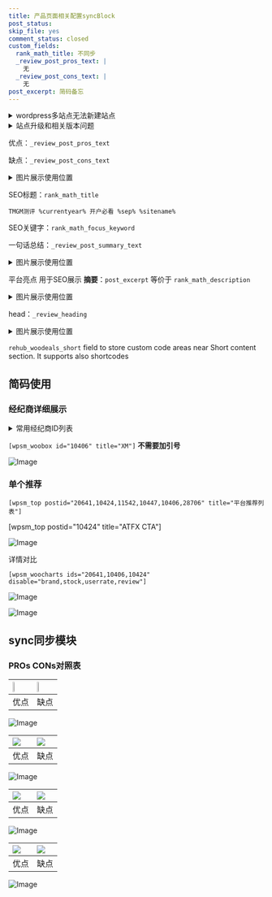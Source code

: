 ```yaml
---
title: 产品页面相关配置syncBlock
post_status: 
skip_file: yes
comment_status: closed
custom_fields:
  rank_math_title: 不同步
  _review_post_pros_text: |
    无
  _review_post_cons_text: |
    无
post_excerpt: 简码备忘
---
```

<details><summary>wordpress多站点无法新建站点</summary>

<li>和报错需要清理cookies一样的原因</li>
<li>wp-config.php里面<code>define( 'SUBDOMAIN_INSTALL', false );//子域名安装</code></li>
<li>新建子站点是用<code>define( 'SUBDOMAIN_INSTALL', true);//子域名安装</code> 完成以后，改成<code>false</code></li>
</details>

<details><summary>站点升级和相关版本问题</summary>

<p>wordpress：5.9.9
woocommerce：7.5.1
出现问题的地方：主题选项里面>><strong>Product layout >>compact style</strong></p>
<p>如何出现没有用过的字段 导致无法保存。先导出配置 然后进行修改，后面再次恢复即可。</p>
<p>出现部分字段无法显示时，需要返回默认布局后，对产品进行保存就好了。</p>
<p></p>
</details>

优点：`_review_post_pros_text`

缺点：`_review_post_cons_text`

<details><summary>图片展示使用位置</summary>

<img src="https://prod-files-secure.s3.us-west-2.amazonaws.com/39ed1227-6d7d-4570-be36-9ccd4a2c4241/f51d3d83-55d4-4bdf-9604-f37ec77ab556/Untitled.png?X-Amz-Algorithm=AWS4-HMAC-SHA256&X-Amz-Content-Sha256=UNSIGNED-PAYLOAD&X-Amz-Credential=ASIAZI2LB46665CQTKEP%2F20250504%2Fus-west-2%2Fs3%2Faws4_request&X-Amz-Date=20250504T105522Z&X-Amz-Expires=3600&X-Amz-Security-Token=IQoJb3JpZ2luX2VjEGUaCXVzLXdlc3QtMiJHMEUCIFLPCVr8CuvSXxvoUdM9Vb7KdF9frIeuuM47O0dfsr%2FnAiEAwouiAX8cpriiiU4Exd%2FIt23VFaNM56tO6MYIbamO8w4qiAQI%2Fv%2F%2F%2F%2F%2F%2F%2F%2F%2F%2FARAAGgw2Mzc0MjMxODM4MDUiDFhEcYsjdzFG5gs3RyrcA9HPXx%2FSxEI2jqQicaOymZBpfM2DdLANbWeSHUk7bO1FPOujKIWVqqoEfRJvMt3vGJVWUyO11W4eAJKHQlStJYtJUkLmY4yVxEZ2AawrCxDWN%2B%2BWe1BMiW%2FwY33WPG6iwPoWFj0gOvy5zw2gciMhpyYWn0QDfeFWFLIlSt6twr5TY1HghSijp4UGESeZhjVKbmGHGhzWFYxP7%2BkC7Isp3HFTG9YTW4q3DsjgGyVlxfzPVIMxrT%2FwxjHFMsTaXT93dxxP0TEOzBb6P5J5gElVwE55BNHuKMH7J5J1JuSCJlMKe6%2BDgt54zlT8foHnGKFy0rhKgGjka8CPOq1ETb1BXVDQLOT3AwAQf1tQfQViJua3qCZbtHyAVVSAWaqtWPdrVFbF7kfGDADBNTAOy0AYXcmwITzPZYbCl%2Fk8%2BYLNoe2bWlAId4pLDwPHCAYVCugT3Q2e%2FL7X9SuEV4L4XI5W5yZp%2B5MnlNclzeKFCbb1%2FUsn92Fi2hmmLVNPdq5bq6ajZLic%2BZshiEUtG6L2%2FqHoj4dsH%2F%2FnraOy3Hz2w0BFdC0yM8PuAmMsdZ0FWfH8kg3Vptg8rh%2BB54wGLxtU5XVyijl93UCDrR6%2FEVLogBH%2F%2B542998Mh0LF4Ymo3nmzMI7q28AGOqUBpYQsq9bb889EoFucHewLjD1J%2FNXgCT4K8ZJIevIbXpjtINqU9b5%2BTv8r0zGaYe%2FsY3sc7MemIPHBtTy5BpIcQ4m2Kw8yFt5FVyQ8ilKbEinEemjA1fSzfwN1OrrwKcKG3EPUblBA2qD%2BrYMoXJCcBYeHNm59gb%2FVPEHI2qPYQpJ41PsosRTeh0qfhx1XitdX2PA%2ByLoY%2FzUjcLr9D3OBCoXIkvsH&X-Amz-Signature=c9ca2eb4f7489adc4fc3b37b5ec2379944f123e6edd40cfb7bf671072b4b2362&X-Amz-SignedHeaders=host&x-id=GetObject" alt="Image">
</details>

SEO标题：`rank_math_title`

`TMGM测评 %currentyear% 开户必看 %sep% %sitename%`

SEO关键字：`rank_math_focus_keyword`

一句话总结：`_review_post_summary_text`

<details><summary>图片展示使用位置</summary>

<img src="https://prod-files-secure.s3.us-west-2.amazonaws.com/39ed1227-6d7d-4570-be36-9ccd4a2c4241/4b96a922-296c-4f4e-8630-d1c870cbce01/Untitled.png?X-Amz-Algorithm=AWS4-HMAC-SHA256&X-Amz-Content-Sha256=UNSIGNED-PAYLOAD&X-Amz-Credential=ASIAZI2LB4667CNRTXRD%2F20250504%2Fus-west-2%2Fs3%2Faws4_request&X-Amz-Date=20250504T105525Z&X-Amz-Expires=3600&X-Amz-Security-Token=IQoJb3JpZ2luX2VjEGUaCXVzLXdlc3QtMiJIMEYCIQDc0wGB68%2BlxWvNuIkwGjqFSf7KJ2gD5LnbmNc3mvZKaQIhALT6zI%2BMaLfpDSt4GGCH1yfTnL0nPMZ5j1cUAu8yr2wrKogECP7%2F%2F%2F%2F%2F%2F%2F%2F%2F%2FwEQABoMNjM3NDIzMTgzODA1IgyNEL53%2BJKiiNTAtiQq3AO%2BAXROImVhrEi54wvP1Aa3nlQ41%2BNfHk7Ew7iyi6eUPUcwWIdw%2BywzttY0VkF5AgTLHoNolB2PHv%2BTnYkF7%2BcCdm8P5%2BY2f3jFBDWfdHo1OS%2BgD2fvvJ%2BaK4Jk3oaH%2BU4zRYTpM%2BcBhIid1Bm58ocScuoS5Pm7q8YaPqFtfjx%2FLOc0KfyVaIcTe3vhyzwFOHoRo7FlnPk08qWL36RDmHvB4xQMnN9OwzdkZi47h6lyzMF9CZi0ebSzhbQc6liHCNRbw3eM50qRwpZMJm3QMwFzOqU2qIp3sTrKgTFun7m1iXZk4mq7cbOJ1EdMTE1bxyh3I73KjVewwnNUvyj%2F%2BY04MCVluZbGbtRqsMR8BSUQTzviwVSdEEe43Lk%2Bkq3HTruEa7JCXwBuZenrZjlrKFfePaXgcF%2FV12IAQPWmL%2B9l9nnIGbEtCI6%2FB0uo3TUVyfs3O93JPVfmcdi4nYPjNZXkLSR00p%2B4ugExRYlf%2FG4YeV2sxMzzKp39%2BHhklUvCDktOlo5ZxdDKLdumDCzqc1OABEdqUlPjF1brt97tDFGhKa5xkUaFFzPZs33Zsy%2BEnskirQ9GJ0ohx6a1jSCYPhhiYNmsDOYMtVRu%2B%2Fm4qKnfSFHuVqkoqsUb1et3lzCJ6tvABjqkAVF0MjA27DtJTLKcdQXEc5Ji1BFP0u%2BsUHlnWnCq5kodpeKEWdI%2B4nZjGBC84o%2BQaIhnGm2fnXyMz4eq8JfrEUTmoSx2nv4nj5sg2gDL4v9y2EXv3x2yaY6I76%2Bxz42ALn3V3uJkKB9%2BRdhU16mq2ex%2B6GxNTX2360Np8xRc7I%2FpNOYXqtzd7zeXzmQeL9n9x2jw3SVPYPsvvPLPNk1p3SFMz9py&X-Amz-Signature=db16ac40ff498b61f7feadf3ebebed1ba2480159430a3d1659257c63f34521ed&X-Amz-SignedHeaders=host&x-id=GetObject" alt="Image">
</details>

平台亮点 用于SEO展示 **摘要**：`post_excerpt`  等价于 `rank_math_description`

<details><summary>图片展示使用位置</summary>

<img src="https://prod-files-secure.s3.us-west-2.amazonaws.com/39ed1227-6d7d-4570-be36-9ccd4a2c4241/1ee11f63-b60a-4dfe-a7a7-d58ff23b5d88/Untitled.png?X-Amz-Algorithm=AWS4-HMAC-SHA256&X-Amz-Content-Sha256=UNSIGNED-PAYLOAD&X-Amz-Credential=ASIAZI2LB466WK4PX3ZI%2F20250504%2Fus-west-2%2Fs3%2Faws4_request&X-Amz-Date=20250504T105525Z&X-Amz-Expires=3600&X-Amz-Security-Token=IQoJb3JpZ2luX2VjEGUaCXVzLXdlc3QtMiJGMEQCIDEZMUFQEf%2BGarkwIZCzKF4hXNHiSm%2F8993qpnIK1LfAAiBDbaF1qfW%2BqWm0aWXtprbFlv0u99dcN7IUQ99J5UADICqIBAj%2B%2F%2F%2F%2F%2F%2F%2F%2F%2F%2F8BEAAaDDYzNzQyMzE4MzgwNSIMbaotNf8t02JnWCLAKtwDeFa49yxkGECffXwSte7hGVrwdn87NUSRCwHw1IiFPqrnOsXlPQ%2FDhwDs5vy8o2Wo2KBv4B4XzclvEu0eFIP3Ik%2FPz5%2FpdUZvxmaj5W9d%2Bi5W0UF3E2WeHiwfYmEXoh4CHSQV%2BeUdip1qME0ZKiI3nBm0ZBeJnfKcJ81fhsifLsPtSuLiHkDSVuIfHaOpAHKPU5H4e%2FkkTFK%2B8Z7VzBG%2BRGVTKsRCzkGK8lM8poBwl7%2F%2FezJqQb7tUdfEctqu93cXE4mIBpYvlFJKExgS7phuWjiTmjD3ooFq5kYCxKo3Cvfy%2FswHY4WV48o%2FMFHops75rLM5s30IPqD9cFeanAIAKzPZro5MSqQv0SCJT8r%2FpT%2BxLy5lZK5KPCiMxkhPMzEgCZts49pMOBfZF21CgtWDt%2BZvO%2BwD3Oqk7QtivIpFeHcbkWnb%2BXclhO0YgmsMgT81oEQoTX7qi%2B1p6Mto2wea7kg6tukAdsiUrODQ5mq6dsStp06ibg4CXxgOORCfYVMkzKeWJLJib6lzyGLJkq7DN0juCyGV0SWaDmievQXA6dBKBvAfVdTtm%2FDCFeF%2BMhBvgjShZ%2BHCBvDnbTOoQqLMpmoYTGGLRk5ent0SjCRbyyuQLmjJZ2DUSmOyXqcwz%2BnbwAY6pgGBiHNDH95GfAcwnbAA88GESVwKu%2FFNhepypdSctPT28iVNGGWskODXzcc%2Bt5Y79lEeDGK19sK66hePHoEEUH7ryiY2XgWaqwb2jde8GhNty18Jui6wyIpdzv5xW2HHacr4en2ZKLGwRnS0fL9DRhYtLCu6PYjKuATZZYk0iBgYBwBumz1phEjg06PL%2FiVf5W99wG%2FnabcJa2qTeWev6eFaJdvx8qvO&X-Amz-Signature=89731f555e9e8e1988532f37449cda24b8d12108dd8cc0ad8c6f014f9eb01420&X-Amz-SignedHeaders=host&x-id=GetObject" alt="Image">
<img src="https://prod-files-secure.s3.us-west-2.amazonaws.com/39ed1227-6d7d-4570-be36-9ccd4a2c4241/ad4118b5-78d8-4fbe-801e-3b29b5d99c01/Untitled.png?X-Amz-Algorithm=AWS4-HMAC-SHA256&X-Amz-Content-Sha256=UNSIGNED-PAYLOAD&X-Amz-Credential=ASIAZI2LB466WK4PX3ZI%2F20250504%2Fus-west-2%2Fs3%2Faws4_request&X-Amz-Date=20250504T105525Z&X-Amz-Expires=3600&X-Amz-Security-Token=IQoJb3JpZ2luX2VjEGUaCXVzLXdlc3QtMiJGMEQCIDEZMUFQEf%2BGarkwIZCzKF4hXNHiSm%2F8993qpnIK1LfAAiBDbaF1qfW%2BqWm0aWXtprbFlv0u99dcN7IUQ99J5UADICqIBAj%2B%2F%2F%2F%2F%2F%2F%2F%2F%2F%2F8BEAAaDDYzNzQyMzE4MzgwNSIMbaotNf8t02JnWCLAKtwDeFa49yxkGECffXwSte7hGVrwdn87NUSRCwHw1IiFPqrnOsXlPQ%2FDhwDs5vy8o2Wo2KBv4B4XzclvEu0eFIP3Ik%2FPz5%2FpdUZvxmaj5W9d%2Bi5W0UF3E2WeHiwfYmEXoh4CHSQV%2BeUdip1qME0ZKiI3nBm0ZBeJnfKcJ81fhsifLsPtSuLiHkDSVuIfHaOpAHKPU5H4e%2FkkTFK%2B8Z7VzBG%2BRGVTKsRCzkGK8lM8poBwl7%2F%2FezJqQb7tUdfEctqu93cXE4mIBpYvlFJKExgS7phuWjiTmjD3ooFq5kYCxKo3Cvfy%2FswHY4WV48o%2FMFHops75rLM5s30IPqD9cFeanAIAKzPZro5MSqQv0SCJT8r%2FpT%2BxLy5lZK5KPCiMxkhPMzEgCZts49pMOBfZF21CgtWDt%2BZvO%2BwD3Oqk7QtivIpFeHcbkWnb%2BXclhO0YgmsMgT81oEQoTX7qi%2B1p6Mto2wea7kg6tukAdsiUrODQ5mq6dsStp06ibg4CXxgOORCfYVMkzKeWJLJib6lzyGLJkq7DN0juCyGV0SWaDmievQXA6dBKBvAfVdTtm%2FDCFeF%2BMhBvgjShZ%2BHCBvDnbTOoQqLMpmoYTGGLRk5ent0SjCRbyyuQLmjJZ2DUSmOyXqcwz%2BnbwAY6pgGBiHNDH95GfAcwnbAA88GESVwKu%2FFNhepypdSctPT28iVNGGWskODXzcc%2Bt5Y79lEeDGK19sK66hePHoEEUH7ryiY2XgWaqwb2jde8GhNty18Jui6wyIpdzv5xW2HHacr4en2ZKLGwRnS0fL9DRhYtLCu6PYjKuATZZYk0iBgYBwBumz1phEjg06PL%2FiVf5W99wG%2FnabcJa2qTeWev6eFaJdvx8qvO&X-Amz-Signature=cb85e0cff84f0e01f2c04fd4407b0ad11b29281d3258f650298d0c7e21245eb5&X-Amz-SignedHeaders=host&x-id=GetObject" alt="Image">
<img src="https://prod-files-secure.s3.us-west-2.amazonaws.com/39ed1227-6d7d-4570-be36-9ccd4a2c4241/a38cf7c9-a79c-4b64-9e94-13589fe0758b/Untitled.png?X-Amz-Algorithm=AWS4-HMAC-SHA256&X-Amz-Content-Sha256=UNSIGNED-PAYLOAD&X-Amz-Credential=ASIAZI2LB466WK4PX3ZI%2F20250504%2Fus-west-2%2Fs3%2Faws4_request&X-Amz-Date=20250504T105525Z&X-Amz-Expires=3600&X-Amz-Security-Token=IQoJb3JpZ2luX2VjEGUaCXVzLXdlc3QtMiJGMEQCIDEZMUFQEf%2BGarkwIZCzKF4hXNHiSm%2F8993qpnIK1LfAAiBDbaF1qfW%2BqWm0aWXtprbFlv0u99dcN7IUQ99J5UADICqIBAj%2B%2F%2F%2F%2F%2F%2F%2F%2F%2F%2F8BEAAaDDYzNzQyMzE4MzgwNSIMbaotNf8t02JnWCLAKtwDeFa49yxkGECffXwSte7hGVrwdn87NUSRCwHw1IiFPqrnOsXlPQ%2FDhwDs5vy8o2Wo2KBv4B4XzclvEu0eFIP3Ik%2FPz5%2FpdUZvxmaj5W9d%2Bi5W0UF3E2WeHiwfYmEXoh4CHSQV%2BeUdip1qME0ZKiI3nBm0ZBeJnfKcJ81fhsifLsPtSuLiHkDSVuIfHaOpAHKPU5H4e%2FkkTFK%2B8Z7VzBG%2BRGVTKsRCzkGK8lM8poBwl7%2F%2FezJqQb7tUdfEctqu93cXE4mIBpYvlFJKExgS7phuWjiTmjD3ooFq5kYCxKo3Cvfy%2FswHY4WV48o%2FMFHops75rLM5s30IPqD9cFeanAIAKzPZro5MSqQv0SCJT8r%2FpT%2BxLy5lZK5KPCiMxkhPMzEgCZts49pMOBfZF21CgtWDt%2BZvO%2BwD3Oqk7QtivIpFeHcbkWnb%2BXclhO0YgmsMgT81oEQoTX7qi%2B1p6Mto2wea7kg6tukAdsiUrODQ5mq6dsStp06ibg4CXxgOORCfYVMkzKeWJLJib6lzyGLJkq7DN0juCyGV0SWaDmievQXA6dBKBvAfVdTtm%2FDCFeF%2BMhBvgjShZ%2BHCBvDnbTOoQqLMpmoYTGGLRk5ent0SjCRbyyuQLmjJZ2DUSmOyXqcwz%2BnbwAY6pgGBiHNDH95GfAcwnbAA88GESVwKu%2FFNhepypdSctPT28iVNGGWskODXzcc%2Bt5Y79lEeDGK19sK66hePHoEEUH7ryiY2XgWaqwb2jde8GhNty18Jui6wyIpdzv5xW2HHacr4en2ZKLGwRnS0fL9DRhYtLCu6PYjKuATZZYk0iBgYBwBumz1phEjg06PL%2FiVf5W99wG%2FnabcJa2qTeWev6eFaJdvx8qvO&X-Amz-Signature=df70ee160a1fe87a7cc963d8c69bfc6a1600236d1a22c75e8f37ddb90a4ca9f2&X-Amz-SignedHeaders=host&x-id=GetObject" alt="Image">
<img src="https://prod-files-secure.s3.us-west-2.amazonaws.com/39ed1227-6d7d-4570-be36-9ccd4a2c4241/7da6fc1e-d2ac-42ae-8c75-cb5749aa18f6/Untitled.png?X-Amz-Algorithm=AWS4-HMAC-SHA256&X-Amz-Content-Sha256=UNSIGNED-PAYLOAD&X-Amz-Credential=ASIAZI2LB466WK4PX3ZI%2F20250504%2Fus-west-2%2Fs3%2Faws4_request&X-Amz-Date=20250504T105525Z&X-Amz-Expires=3600&X-Amz-Security-Token=IQoJb3JpZ2luX2VjEGUaCXVzLXdlc3QtMiJGMEQCIDEZMUFQEf%2BGarkwIZCzKF4hXNHiSm%2F8993qpnIK1LfAAiBDbaF1qfW%2BqWm0aWXtprbFlv0u99dcN7IUQ99J5UADICqIBAj%2B%2F%2F%2F%2F%2F%2F%2F%2F%2F%2F8BEAAaDDYzNzQyMzE4MzgwNSIMbaotNf8t02JnWCLAKtwDeFa49yxkGECffXwSte7hGVrwdn87NUSRCwHw1IiFPqrnOsXlPQ%2FDhwDs5vy8o2Wo2KBv4B4XzclvEu0eFIP3Ik%2FPz5%2FpdUZvxmaj5W9d%2Bi5W0UF3E2WeHiwfYmEXoh4CHSQV%2BeUdip1qME0ZKiI3nBm0ZBeJnfKcJ81fhsifLsPtSuLiHkDSVuIfHaOpAHKPU5H4e%2FkkTFK%2B8Z7VzBG%2BRGVTKsRCzkGK8lM8poBwl7%2F%2FezJqQb7tUdfEctqu93cXE4mIBpYvlFJKExgS7phuWjiTmjD3ooFq5kYCxKo3Cvfy%2FswHY4WV48o%2FMFHops75rLM5s30IPqD9cFeanAIAKzPZro5MSqQv0SCJT8r%2FpT%2BxLy5lZK5KPCiMxkhPMzEgCZts49pMOBfZF21CgtWDt%2BZvO%2BwD3Oqk7QtivIpFeHcbkWnb%2BXclhO0YgmsMgT81oEQoTX7qi%2B1p6Mto2wea7kg6tukAdsiUrODQ5mq6dsStp06ibg4CXxgOORCfYVMkzKeWJLJib6lzyGLJkq7DN0juCyGV0SWaDmievQXA6dBKBvAfVdTtm%2FDCFeF%2BMhBvgjShZ%2BHCBvDnbTOoQqLMpmoYTGGLRk5ent0SjCRbyyuQLmjJZ2DUSmOyXqcwz%2BnbwAY6pgGBiHNDH95GfAcwnbAA88GESVwKu%2FFNhepypdSctPT28iVNGGWskODXzcc%2Bt5Y79lEeDGK19sK66hePHoEEUH7ryiY2XgWaqwb2jde8GhNty18Jui6wyIpdzv5xW2HHacr4en2ZKLGwRnS0fL9DRhYtLCu6PYjKuATZZYk0iBgYBwBumz1phEjg06PL%2FiVf5W99wG%2FnabcJa2qTeWev6eFaJdvx8qvO&X-Amz-Signature=734f1e3b1350a49c010aa56f380e514299d9d69384c75343de6871c68d931da9&X-Amz-SignedHeaders=host&x-id=GetObject" alt="Image">
<img src="https://prod-files-secure.s3.us-west-2.amazonaws.com/39ed1227-6d7d-4570-be36-9ccd4a2c4241/7e97f40a-eaee-47f5-b2f9-475f96808fa7/Untitled.png?X-Amz-Algorithm=AWS4-HMAC-SHA256&X-Amz-Content-Sha256=UNSIGNED-PAYLOAD&X-Amz-Credential=ASIAZI2LB466WK4PX3ZI%2F20250504%2Fus-west-2%2Fs3%2Faws4_request&X-Amz-Date=20250504T105525Z&X-Amz-Expires=3600&X-Amz-Security-Token=IQoJb3JpZ2luX2VjEGUaCXVzLXdlc3QtMiJGMEQCIDEZMUFQEf%2BGarkwIZCzKF4hXNHiSm%2F8993qpnIK1LfAAiBDbaF1qfW%2BqWm0aWXtprbFlv0u99dcN7IUQ99J5UADICqIBAj%2B%2F%2F%2F%2F%2F%2F%2F%2F%2F%2F8BEAAaDDYzNzQyMzE4MzgwNSIMbaotNf8t02JnWCLAKtwDeFa49yxkGECffXwSte7hGVrwdn87NUSRCwHw1IiFPqrnOsXlPQ%2FDhwDs5vy8o2Wo2KBv4B4XzclvEu0eFIP3Ik%2FPz5%2FpdUZvxmaj5W9d%2Bi5W0UF3E2WeHiwfYmEXoh4CHSQV%2BeUdip1qME0ZKiI3nBm0ZBeJnfKcJ81fhsifLsPtSuLiHkDSVuIfHaOpAHKPU5H4e%2FkkTFK%2B8Z7VzBG%2BRGVTKsRCzkGK8lM8poBwl7%2F%2FezJqQb7tUdfEctqu93cXE4mIBpYvlFJKExgS7phuWjiTmjD3ooFq5kYCxKo3Cvfy%2FswHY4WV48o%2FMFHops75rLM5s30IPqD9cFeanAIAKzPZro5MSqQv0SCJT8r%2FpT%2BxLy5lZK5KPCiMxkhPMzEgCZts49pMOBfZF21CgtWDt%2BZvO%2BwD3Oqk7QtivIpFeHcbkWnb%2BXclhO0YgmsMgT81oEQoTX7qi%2B1p6Mto2wea7kg6tukAdsiUrODQ5mq6dsStp06ibg4CXxgOORCfYVMkzKeWJLJib6lzyGLJkq7DN0juCyGV0SWaDmievQXA6dBKBvAfVdTtm%2FDCFeF%2BMhBvgjShZ%2BHCBvDnbTOoQqLMpmoYTGGLRk5ent0SjCRbyyuQLmjJZ2DUSmOyXqcwz%2BnbwAY6pgGBiHNDH95GfAcwnbAA88GESVwKu%2FFNhepypdSctPT28iVNGGWskODXzcc%2Bt5Y79lEeDGK19sK66hePHoEEUH7ryiY2XgWaqwb2jde8GhNty18Jui6wyIpdzv5xW2HHacr4en2ZKLGwRnS0fL9DRhYtLCu6PYjKuATZZYk0iBgYBwBumz1phEjg06PL%2FiVf5W99wG%2FnabcJa2qTeWev6eFaJdvx8qvO&X-Amz-Signature=cd5c9ed03650c860b4938a30c6db1a9de1a24ec5c6e6c8e028f085f06734f126&X-Amz-SignedHeaders=host&x-id=GetObject" alt="Image">
</details>

head：`_review_heading`

<details><summary>图片展示使用位置</summary>

<img src="https://prod-files-secure.s3.us-west-2.amazonaws.com/39ed1227-6d7d-4570-be36-9ccd4a2c4241/3a4650ad-9887-415c-889a-edd51fa54f27/Untitled.png?X-Amz-Algorithm=AWS4-HMAC-SHA256&X-Amz-Content-Sha256=UNSIGNED-PAYLOAD&X-Amz-Credential=ASIAZI2LB466XKLPQRHQ%2F20250504%2Fus-west-2%2Fs3%2Faws4_request&X-Amz-Date=20250504T105525Z&X-Amz-Expires=3600&X-Amz-Security-Token=IQoJb3JpZ2luX2VjEGcaCXVzLXdlc3QtMiJHMEUCIQDkfpFkYgaMdPJ8WvHP%2BGajQTULZzyULH9R4TBdws1V6AIgUklz86KeP5ojPnWneDNz12LuPShpanWMObMscu4Sxx0q%2FwMIEBAAGgw2Mzc0MjMxODM4MDUiDBn108TRASLh9csHryrcAxqTqjcl0F5B%2Bkl7M3QlK0LjQetNqMFMZyOLnkP9%2BYSl5o909QknMq99VeEz%2BXviEElFpIujvr%2F95hmWk8KjoFMSGbhhWHYPsnK5PiHQaJYU8iZ3lmweHtqLpFuJb7PeufAapt0SwrnT8Tv4XhDGFXy%2B4XLO2ENfJQKDFOigeAspSP8pBll3u4dImfL4bO76m1hwOO4hECDubtreuehWDdqOmb14DgXVlQOa8s1stuhWSWdEh34M1OTtoXnAuoU65cCKOrPy0gtu3AkEEgvfWzkH8r6WE1SJCj1Jqo0b7MJ82WC767vgahW2xXbWDlcVs6TFQDZ3z6XwKMG%2Fmae%2BlFjqw3hPhyMvA9D8pj5Ka26Yh%2B3OO0VHZkl1%2BsTZm1a1rU03Tx2hwk1lK9chMsUNZ%2Bz5IlQDiBdRajg2XW5mrXWUsPj93%2BAXtCNXyN%2FZYgYsRlmFxqTV%2BwYAymKnTT%2FM7%2B85opkqH6LkE%2FPwMvrsQXi2Bu%2FfHuAI%2BO8Dln02Vi4WhW5mp1puKjom%2Fv0vgT26kohrOY8FDIxX%2FMCP6O%2F%2FvnsABprxNSIVb%2B5JdhAqhMSKq88HMKH57oD%2F5YVoklgquRU9F9AIYUd2nW1k3fRkcCvJz%2BPk0YjRDXaVwRj1MJue3MAGOqUB4vZrUf880a2DVHeF3pFL9HizpMPtBx2H3ifKlDaOCkA3y01%2Fbphak3pPN%2BEWEyGQt0LcT7Y1f92yyRq0DelNC4NwTHZbWfTkcH16NJt5JjfLfBry36N7sG4Qzel5PjJLjLAsoMORNCVME0lxidHaurvVIk17EKbUtbZMcvTHII6dR5KnRJBBwx%2BOfIT13R3%2FVTjAaTUpjBkegRY%2FUIhFn8azfIOX&X-Amz-Signature=213e0d68e8cc581902f35f391a2e096b2c5c237a5eb542151d05be02ea66f4dc&X-Amz-SignedHeaders=host&x-id=GetObject" alt="Image">
</details>

`rehub_woodeals_short`	field to store custom code areas near Short content section. It supports also shortcodes



## 简码使用

### 经纪商详细展示

<details><summary>常用经纪商ID列表</summary>

<pre><code class="php">嘉盛 ===> 20641  [wpsm_woobox id="20641" title="嘉盛"]
易信easymarkets ===> 11542  [wpsm_woobox id="11542" title="易信easymarkets"]
ATFX外汇 ===> 10424  [wpsm_woobox id="10424" title="ATFX"]
XM ===> 10406  [wpsm_woobox id="10406" title="XM"]
TMGM ===> 29622  [wpsm_woobox id="29622" title="TMGM"]
HYCM ===> 10447  [wpsm_woobox id="10447" title="HYCM"]
fpmarkets澳福外汇 ===> 20639  [wpsm_woobox id="20639" title="fpmarkets澳福外汇"]</code></pre>
</details>

`[wpsm_woobox id="10406" title="XM"]` **不需要加引号**

![Image](https://prod-files-secure.s3.us-west-2.amazonaws.com/39ed1227-6d7d-4570-be36-9ccd4a2c4241/4f898f9d-0fa7-4e43-acd3-ac6bc7be575a/Untitled.png?X-Amz-Algorithm=AWS4-HMAC-SHA256&X-Amz-Content-Sha256=UNSIGNED-PAYLOAD&X-Amz-Credential=ASIAZI2LB4667YFQOM34%2F20250504%2Fus-west-2%2Fs3%2Faws4_request&X-Amz-Date=20250504T105521Z&X-Amz-Expires=3600&X-Amz-Security-Token=IQoJb3JpZ2luX2VjEGUaCXVzLXdlc3QtMiJIMEYCIQCG9dglDtxwFm1C6QtdtAMBanHbWmS0P74zT0OoTPGBWQIhAM1MSLAJdoTZXlJWWMN9pkDGhJcU6k9K0KQeV1ZQ8y2OKogECP7%2F%2F%2F%2F%2F%2F%2F%2F%2F%2FwEQABoMNjM3NDIzMTgzODA1IgyFNcTxn%2BieMXNlM4Aq3AMZvAAFduh7w1xRcFrU%2BI8kviyArIgmg2XIOw%2BDvmsIEhlZ2DjBf92wgJ%2BGSLP4dCdjA%2B1d8ODNPAiRjlTIXyN3dDLDbpyAg0RoJvFsrLv%2BfYlxt3n9PGemRz3JQk1PI43cNBde7iPgEL0JhPhmOh23Xwz2pvgHcLp%2BmOGGsy0WdwxtDiOtp6mph0k0%2BTSWtqy6rdD4G98rY3k%2Bc03Rd6zuukpIn7F9gUi%2Fo%2BIWhhwVkRNKxptQO80h5ebe0zKBz2OjbT%2FuHJ%2F8QY8kTtaFN2w49Lx0FwPCCSuHkm9h7cwICjWEQlvCi1dVTPSVnVzME9%2BVKLJYNDMtRykNfunHCvbSrW4Z3u4aPAejGfjSdYk2qtDyfMFJ6kdySNafABmHMiNZImcZa262c0T%2FPYumYwR6%2Ffc2vZkRtMBp2AY23MviXdjNWaWsOwotuxM9yXq0f8MxvS33pFF03CM5vov7ToVTXwQHWj7diVGSXc64wZiqS%2B%2BSMuW%2BuKq0BZfoENhqAlCRoj4TdWBslDbxzz9UrwuO6aXtjYDXZpgf3rrwQb7Slv1NIDyapbdrNusiI9XixxtTxDxSFxPnI3%2BP8A07%2FRaxWagqMEGGn9OAA%2B8Nkc4%2Bp%2F5XAq95GWXCnqrWwTDI6dvABjqkARmbJYXiRgqZLMNccUP5STdTTYJ%2Btr3BU8dqTgrLUcGtMkm1xmXXJQwdX5KSQ4XVD%2BX%2BiAlwaR2a9ho18zTb21wjFyGXr2ipIcce%2BOrj6dQ3ly0uE9MEIOHSOZ1Kj%2Bp8z7ZgvyFbO6R1%2BLcA85uYcGmQTYuEZZ43x6eVXjVhaCgPELWoFujiWk7FWn%2F%2BAZFTNISs1ouqtgC47YA79mKT0wIh%2F9yQ&X-Amz-Signature=c8f44c0929e9fe4ae0c6b577dbe4f8300b06767ee2e7e825c210e1d6713b71cf&X-Amz-SignedHeaders=host&x-id=GetObject)

### 单个推荐
`[wpsm_top postid="20641,10424,11542,10447,10406,28706" title="平台推荐列表"]`

[wpsm_top postid="10424" title="ATFX CTA"]

![Image](https://prod-files-secure.s3.us-west-2.amazonaws.com/39ed1227-6d7d-4570-be36-9ccd4a2c4241/5ac620dc-51a8-48b6-b55d-91f47299193c/Untitled.png?X-Amz-Algorithm=AWS4-HMAC-SHA256&X-Amz-Content-Sha256=UNSIGNED-PAYLOAD&X-Amz-Credential=ASIAZI2LB4667YFQOM34%2F20250504%2Fus-west-2%2Fs3%2Faws4_request&X-Amz-Date=20250504T105521Z&X-Amz-Expires=3600&X-Amz-Security-Token=IQoJb3JpZ2luX2VjEGUaCXVzLXdlc3QtMiJIMEYCIQCG9dglDtxwFm1C6QtdtAMBanHbWmS0P74zT0OoTPGBWQIhAM1MSLAJdoTZXlJWWMN9pkDGhJcU6k9K0KQeV1ZQ8y2OKogECP7%2F%2F%2F%2F%2F%2F%2F%2F%2F%2FwEQABoMNjM3NDIzMTgzODA1IgyFNcTxn%2BieMXNlM4Aq3AMZvAAFduh7w1xRcFrU%2BI8kviyArIgmg2XIOw%2BDvmsIEhlZ2DjBf92wgJ%2BGSLP4dCdjA%2B1d8ODNPAiRjlTIXyN3dDLDbpyAg0RoJvFsrLv%2BfYlxt3n9PGemRz3JQk1PI43cNBde7iPgEL0JhPhmOh23Xwz2pvgHcLp%2BmOGGsy0WdwxtDiOtp6mph0k0%2BTSWtqy6rdD4G98rY3k%2Bc03Rd6zuukpIn7F9gUi%2Fo%2BIWhhwVkRNKxptQO80h5ebe0zKBz2OjbT%2FuHJ%2F8QY8kTtaFN2w49Lx0FwPCCSuHkm9h7cwICjWEQlvCi1dVTPSVnVzME9%2BVKLJYNDMtRykNfunHCvbSrW4Z3u4aPAejGfjSdYk2qtDyfMFJ6kdySNafABmHMiNZImcZa262c0T%2FPYumYwR6%2Ffc2vZkRtMBp2AY23MviXdjNWaWsOwotuxM9yXq0f8MxvS33pFF03CM5vov7ToVTXwQHWj7diVGSXc64wZiqS%2B%2BSMuW%2BuKq0BZfoENhqAlCRoj4TdWBslDbxzz9UrwuO6aXtjYDXZpgf3rrwQb7Slv1NIDyapbdrNusiI9XixxtTxDxSFxPnI3%2BP8A07%2FRaxWagqMEGGn9OAA%2B8Nkc4%2Bp%2F5XAq95GWXCnqrWwTDI6dvABjqkARmbJYXiRgqZLMNccUP5STdTTYJ%2Btr3BU8dqTgrLUcGtMkm1xmXXJQwdX5KSQ4XVD%2BX%2BiAlwaR2a9ho18zTb21wjFyGXr2ipIcce%2BOrj6dQ3ly0uE9MEIOHSOZ1Kj%2Bp8z7ZgvyFbO6R1%2BLcA85uYcGmQTYuEZZ43x6eVXjVhaCgPELWoFujiWk7FWn%2F%2BAZFTNISs1ouqtgC47YA79mKT0wIh%2F9yQ&X-Amz-Signature=384fb1860957778867203108aa43815a0e9fa878d394b3470966477254936d2b&X-Amz-SignedHeaders=host&x-id=GetObject)

详情对比

`[wpsm_woocharts ids="20641,10406,10424" disable="brand,stock,userrate,review"]`

![Image](https://prod-files-secure.s3.us-west-2.amazonaws.com/39ed1227-6d7d-4570-be36-9ccd4a2c4241/bf3ba45f-b9f3-4295-8aef-b4a495fd25f4/Untitled.png?X-Amz-Algorithm=AWS4-HMAC-SHA256&X-Amz-Content-Sha256=UNSIGNED-PAYLOAD&X-Amz-Credential=ASIAZI2LB4667YFQOM34%2F20250504%2Fus-west-2%2Fs3%2Faws4_request&X-Amz-Date=20250504T105521Z&X-Amz-Expires=3600&X-Amz-Security-Token=IQoJb3JpZ2luX2VjEGUaCXVzLXdlc3QtMiJIMEYCIQCG9dglDtxwFm1C6QtdtAMBanHbWmS0P74zT0OoTPGBWQIhAM1MSLAJdoTZXlJWWMN9pkDGhJcU6k9K0KQeV1ZQ8y2OKogECP7%2F%2F%2F%2F%2F%2F%2F%2F%2F%2FwEQABoMNjM3NDIzMTgzODA1IgyFNcTxn%2BieMXNlM4Aq3AMZvAAFduh7w1xRcFrU%2BI8kviyArIgmg2XIOw%2BDvmsIEhlZ2DjBf92wgJ%2BGSLP4dCdjA%2B1d8ODNPAiRjlTIXyN3dDLDbpyAg0RoJvFsrLv%2BfYlxt3n9PGemRz3JQk1PI43cNBde7iPgEL0JhPhmOh23Xwz2pvgHcLp%2BmOGGsy0WdwxtDiOtp6mph0k0%2BTSWtqy6rdD4G98rY3k%2Bc03Rd6zuukpIn7F9gUi%2Fo%2BIWhhwVkRNKxptQO80h5ebe0zKBz2OjbT%2FuHJ%2F8QY8kTtaFN2w49Lx0FwPCCSuHkm9h7cwICjWEQlvCi1dVTPSVnVzME9%2BVKLJYNDMtRykNfunHCvbSrW4Z3u4aPAejGfjSdYk2qtDyfMFJ6kdySNafABmHMiNZImcZa262c0T%2FPYumYwR6%2Ffc2vZkRtMBp2AY23MviXdjNWaWsOwotuxM9yXq0f8MxvS33pFF03CM5vov7ToVTXwQHWj7diVGSXc64wZiqS%2B%2BSMuW%2BuKq0BZfoENhqAlCRoj4TdWBslDbxzz9UrwuO6aXtjYDXZpgf3rrwQb7Slv1NIDyapbdrNusiI9XixxtTxDxSFxPnI3%2BP8A07%2FRaxWagqMEGGn9OAA%2B8Nkc4%2Bp%2F5XAq95GWXCnqrWwTDI6dvABjqkARmbJYXiRgqZLMNccUP5STdTTYJ%2Btr3BU8dqTgrLUcGtMkm1xmXXJQwdX5KSQ4XVD%2BX%2BiAlwaR2a9ho18zTb21wjFyGXr2ipIcce%2BOrj6dQ3ly0uE9MEIOHSOZ1Kj%2Bp8z7ZgvyFbO6R1%2BLcA85uYcGmQTYuEZZ43x6eVXjVhaCgPELWoFujiWk7FWn%2F%2BAZFTNISs1ouqtgC47YA79mKT0wIh%2F9yQ&X-Amz-Signature=e1da5885e0268e43907684f31a96b073362ed676dfeb9b1062680de3177c830b&X-Amz-SignedHeaders=host&x-id=GetObject)

![Image](https://prod-files-secure.s3.us-west-2.amazonaws.com/39ed1227-6d7d-4570-be36-9ccd4a2c4241/30bc56ef-f383-4b48-9768-2ebc9e436ec0/Untitled.png?X-Amz-Algorithm=AWS4-HMAC-SHA256&X-Amz-Content-Sha256=UNSIGNED-PAYLOAD&X-Amz-Credential=ASIAZI2LB4667YFQOM34%2F20250504%2Fus-west-2%2Fs3%2Faws4_request&X-Amz-Date=20250504T105521Z&X-Amz-Expires=3600&X-Amz-Security-Token=IQoJb3JpZ2luX2VjEGUaCXVzLXdlc3QtMiJIMEYCIQCG9dglDtxwFm1C6QtdtAMBanHbWmS0P74zT0OoTPGBWQIhAM1MSLAJdoTZXlJWWMN9pkDGhJcU6k9K0KQeV1ZQ8y2OKogECP7%2F%2F%2F%2F%2F%2F%2F%2F%2F%2FwEQABoMNjM3NDIzMTgzODA1IgyFNcTxn%2BieMXNlM4Aq3AMZvAAFduh7w1xRcFrU%2BI8kviyArIgmg2XIOw%2BDvmsIEhlZ2DjBf92wgJ%2BGSLP4dCdjA%2B1d8ODNPAiRjlTIXyN3dDLDbpyAg0RoJvFsrLv%2BfYlxt3n9PGemRz3JQk1PI43cNBde7iPgEL0JhPhmOh23Xwz2pvgHcLp%2BmOGGsy0WdwxtDiOtp6mph0k0%2BTSWtqy6rdD4G98rY3k%2Bc03Rd6zuukpIn7F9gUi%2Fo%2BIWhhwVkRNKxptQO80h5ebe0zKBz2OjbT%2FuHJ%2F8QY8kTtaFN2w49Lx0FwPCCSuHkm9h7cwICjWEQlvCi1dVTPSVnVzME9%2BVKLJYNDMtRykNfunHCvbSrW4Z3u4aPAejGfjSdYk2qtDyfMFJ6kdySNafABmHMiNZImcZa262c0T%2FPYumYwR6%2Ffc2vZkRtMBp2AY23MviXdjNWaWsOwotuxM9yXq0f8MxvS33pFF03CM5vov7ToVTXwQHWj7diVGSXc64wZiqS%2B%2BSMuW%2BuKq0BZfoENhqAlCRoj4TdWBslDbxzz9UrwuO6aXtjYDXZpgf3rrwQb7Slv1NIDyapbdrNusiI9XixxtTxDxSFxPnI3%2BP8A07%2FRaxWagqMEGGn9OAA%2B8Nkc4%2Bp%2F5XAq95GWXCnqrWwTDI6dvABjqkARmbJYXiRgqZLMNccUP5STdTTYJ%2Btr3BU8dqTgrLUcGtMkm1xmXXJQwdX5KSQ4XVD%2BX%2BiAlwaR2a9ho18zTb21wjFyGXr2ipIcce%2BOrj6dQ3ly0uE9MEIOHSOZ1Kj%2Bp8z7ZgvyFbO6R1%2BLcA85uYcGmQTYuEZZ43x6eVXjVhaCgPELWoFujiWk7FWn%2F%2BAZFTNISs1ouqtgC47YA79mKT0wIh%2F9yQ&X-Amz-Signature=4057afbd39c0a1ee433333c8f404fa0690a76c4938c7035f123163a8f8ffc0dd&X-Amz-SignedHeaders=host&x-id=GetObject)

## sync同步模块

### PROs CONs对照表

| <img src="https://cdn.ifttt.fun/gh/jarlin8/OSS@main/icons/customize/pros.svg" height="auto" width="37.3%"> | <img src="https://cdn.ifttt.fun/gh/jarlin8/OSS@main/icons/customize/cons.svg" height="auto" width="28.8%"> |
| :--- | :--- |
| 优点 | 缺点 |

![Image](https://prod-files-secure.s3.us-west-2.amazonaws.com/39ed1227-6d7d-4570-be36-9ccd4a2c4241/8742b755-dfb5-4004-9a5f-d6e561664bd8/Untitled.png?X-Amz-Algorithm=AWS4-HMAC-SHA256&X-Amz-Content-Sha256=UNSIGNED-PAYLOAD&X-Amz-Credential=ASIAZI2LB4667YFQOM34%2F20250504%2Fus-west-2%2Fs3%2Faws4_request&X-Amz-Date=20250504T105521Z&X-Amz-Expires=3600&X-Amz-Security-Token=IQoJb3JpZ2luX2VjEGUaCXVzLXdlc3QtMiJIMEYCIQCG9dglDtxwFm1C6QtdtAMBanHbWmS0P74zT0OoTPGBWQIhAM1MSLAJdoTZXlJWWMN9pkDGhJcU6k9K0KQeV1ZQ8y2OKogECP7%2F%2F%2F%2F%2F%2F%2F%2F%2F%2FwEQABoMNjM3NDIzMTgzODA1IgyFNcTxn%2BieMXNlM4Aq3AMZvAAFduh7w1xRcFrU%2BI8kviyArIgmg2XIOw%2BDvmsIEhlZ2DjBf92wgJ%2BGSLP4dCdjA%2B1d8ODNPAiRjlTIXyN3dDLDbpyAg0RoJvFsrLv%2BfYlxt3n9PGemRz3JQk1PI43cNBde7iPgEL0JhPhmOh23Xwz2pvgHcLp%2BmOGGsy0WdwxtDiOtp6mph0k0%2BTSWtqy6rdD4G98rY3k%2Bc03Rd6zuukpIn7F9gUi%2Fo%2BIWhhwVkRNKxptQO80h5ebe0zKBz2OjbT%2FuHJ%2F8QY8kTtaFN2w49Lx0FwPCCSuHkm9h7cwICjWEQlvCi1dVTPSVnVzME9%2BVKLJYNDMtRykNfunHCvbSrW4Z3u4aPAejGfjSdYk2qtDyfMFJ6kdySNafABmHMiNZImcZa262c0T%2FPYumYwR6%2Ffc2vZkRtMBp2AY23MviXdjNWaWsOwotuxM9yXq0f8MxvS33pFF03CM5vov7ToVTXwQHWj7diVGSXc64wZiqS%2B%2BSMuW%2BuKq0BZfoENhqAlCRoj4TdWBslDbxzz9UrwuO6aXtjYDXZpgf3rrwQb7Slv1NIDyapbdrNusiI9XixxtTxDxSFxPnI3%2BP8A07%2FRaxWagqMEGGn9OAA%2B8Nkc4%2Bp%2F5XAq95GWXCnqrWwTDI6dvABjqkARmbJYXiRgqZLMNccUP5STdTTYJ%2Btr3BU8dqTgrLUcGtMkm1xmXXJQwdX5KSQ4XVD%2BX%2BiAlwaR2a9ho18zTb21wjFyGXr2ipIcce%2BOrj6dQ3ly0uE9MEIOHSOZ1Kj%2Bp8z7ZgvyFbO6R1%2BLcA85uYcGmQTYuEZZ43x6eVXjVhaCgPELWoFujiWk7FWn%2F%2BAZFTNISs1ouqtgC47YA79mKT0wIh%2F9yQ&X-Amz-Signature=525b3bd60ac4857c283a2b9a6de101e419fe746515417fe61e3ac71a69eebcf9&X-Amz-SignedHeaders=host&x-id=GetObject)

| <img src="https://cdn.ifttt.fun/gh/jarlin8/OSS@main/icons/customize/pros1.svg" height="auto"> | <img src="https://cdn.ifttt.fun/gh/jarlin8/OSS@main/icons/customize/cons1.svg" height="auto"> |
| :--- | :--- |
| 优点 | 缺点 |

![Image](https://prod-files-secure.s3.us-west-2.amazonaws.com/39ed1227-6d7d-4570-be36-9ccd4a2c4241/806358f8-c9c4-4e17-bb35-c6c76a5397a5/Untitled.png?X-Amz-Algorithm=AWS4-HMAC-SHA256&X-Amz-Content-Sha256=UNSIGNED-PAYLOAD&X-Amz-Credential=ASIAZI2LB4667YFQOM34%2F20250504%2Fus-west-2%2Fs3%2Faws4_request&X-Amz-Date=20250504T105521Z&X-Amz-Expires=3600&X-Amz-Security-Token=IQoJb3JpZ2luX2VjEGUaCXVzLXdlc3QtMiJIMEYCIQCG9dglDtxwFm1C6QtdtAMBanHbWmS0P74zT0OoTPGBWQIhAM1MSLAJdoTZXlJWWMN9pkDGhJcU6k9K0KQeV1ZQ8y2OKogECP7%2F%2F%2F%2F%2F%2F%2F%2F%2F%2FwEQABoMNjM3NDIzMTgzODA1IgyFNcTxn%2BieMXNlM4Aq3AMZvAAFduh7w1xRcFrU%2BI8kviyArIgmg2XIOw%2BDvmsIEhlZ2DjBf92wgJ%2BGSLP4dCdjA%2B1d8ODNPAiRjlTIXyN3dDLDbpyAg0RoJvFsrLv%2BfYlxt3n9PGemRz3JQk1PI43cNBde7iPgEL0JhPhmOh23Xwz2pvgHcLp%2BmOGGsy0WdwxtDiOtp6mph0k0%2BTSWtqy6rdD4G98rY3k%2Bc03Rd6zuukpIn7F9gUi%2Fo%2BIWhhwVkRNKxptQO80h5ebe0zKBz2OjbT%2FuHJ%2F8QY8kTtaFN2w49Lx0FwPCCSuHkm9h7cwICjWEQlvCi1dVTPSVnVzME9%2BVKLJYNDMtRykNfunHCvbSrW4Z3u4aPAejGfjSdYk2qtDyfMFJ6kdySNafABmHMiNZImcZa262c0T%2FPYumYwR6%2Ffc2vZkRtMBp2AY23MviXdjNWaWsOwotuxM9yXq0f8MxvS33pFF03CM5vov7ToVTXwQHWj7diVGSXc64wZiqS%2B%2BSMuW%2BuKq0BZfoENhqAlCRoj4TdWBslDbxzz9UrwuO6aXtjYDXZpgf3rrwQb7Slv1NIDyapbdrNusiI9XixxtTxDxSFxPnI3%2BP8A07%2FRaxWagqMEGGn9OAA%2B8Nkc4%2Bp%2F5XAq95GWXCnqrWwTDI6dvABjqkARmbJYXiRgqZLMNccUP5STdTTYJ%2Btr3BU8dqTgrLUcGtMkm1xmXXJQwdX5KSQ4XVD%2BX%2BiAlwaR2a9ho18zTb21wjFyGXr2ipIcce%2BOrj6dQ3ly0uE9MEIOHSOZ1Kj%2Bp8z7ZgvyFbO6R1%2BLcA85uYcGmQTYuEZZ43x6eVXjVhaCgPELWoFujiWk7FWn%2F%2BAZFTNISs1ouqtgC47YA79mKT0wIh%2F9yQ&X-Amz-Signature=b3a518e1d80b2fc4e95be46410005b26cdf5f17e703a1a24c11a3163832baca2&X-Amz-SignedHeaders=host&x-id=GetObject)

| <img src="https://cdn.ifttt.fun/gh/jarlin8/OSS@main/icons/customize/pros2.svg" height="auto"> | <img src="https://cdn.ifttt.fun/gh/jarlin8/OSS@main/icons/customize/cons2.svg" height="auto"> |
| :--- | :--- |
| 优点 | 缺点 |

![Image](https://prod-files-secure.s3.us-west-2.amazonaws.com/39ed1227-6d7d-4570-be36-9ccd4a2c4241/a9245ec9-70dd-4005-b534-0d54315fc5f3/Untitled.png?X-Amz-Algorithm=AWS4-HMAC-SHA256&X-Amz-Content-Sha256=UNSIGNED-PAYLOAD&X-Amz-Credential=ASIAZI2LB4667YFQOM34%2F20250504%2Fus-west-2%2Fs3%2Faws4_request&X-Amz-Date=20250504T105521Z&X-Amz-Expires=3600&X-Amz-Security-Token=IQoJb3JpZ2luX2VjEGUaCXVzLXdlc3QtMiJIMEYCIQCG9dglDtxwFm1C6QtdtAMBanHbWmS0P74zT0OoTPGBWQIhAM1MSLAJdoTZXlJWWMN9pkDGhJcU6k9K0KQeV1ZQ8y2OKogECP7%2F%2F%2F%2F%2F%2F%2F%2F%2F%2FwEQABoMNjM3NDIzMTgzODA1IgyFNcTxn%2BieMXNlM4Aq3AMZvAAFduh7w1xRcFrU%2BI8kviyArIgmg2XIOw%2BDvmsIEhlZ2DjBf92wgJ%2BGSLP4dCdjA%2B1d8ODNPAiRjlTIXyN3dDLDbpyAg0RoJvFsrLv%2BfYlxt3n9PGemRz3JQk1PI43cNBde7iPgEL0JhPhmOh23Xwz2pvgHcLp%2BmOGGsy0WdwxtDiOtp6mph0k0%2BTSWtqy6rdD4G98rY3k%2Bc03Rd6zuukpIn7F9gUi%2Fo%2BIWhhwVkRNKxptQO80h5ebe0zKBz2OjbT%2FuHJ%2F8QY8kTtaFN2w49Lx0FwPCCSuHkm9h7cwICjWEQlvCi1dVTPSVnVzME9%2BVKLJYNDMtRykNfunHCvbSrW4Z3u4aPAejGfjSdYk2qtDyfMFJ6kdySNafABmHMiNZImcZa262c0T%2FPYumYwR6%2Ffc2vZkRtMBp2AY23MviXdjNWaWsOwotuxM9yXq0f8MxvS33pFF03CM5vov7ToVTXwQHWj7diVGSXc64wZiqS%2B%2BSMuW%2BuKq0BZfoENhqAlCRoj4TdWBslDbxzz9UrwuO6aXtjYDXZpgf3rrwQb7Slv1NIDyapbdrNusiI9XixxtTxDxSFxPnI3%2BP8A07%2FRaxWagqMEGGn9OAA%2B8Nkc4%2Bp%2F5XAq95GWXCnqrWwTDI6dvABjqkARmbJYXiRgqZLMNccUP5STdTTYJ%2Btr3BU8dqTgrLUcGtMkm1xmXXJQwdX5KSQ4XVD%2BX%2BiAlwaR2a9ho18zTb21wjFyGXr2ipIcce%2BOrj6dQ3ly0uE9MEIOHSOZ1Kj%2Bp8z7ZgvyFbO6R1%2BLcA85uYcGmQTYuEZZ43x6eVXjVhaCgPELWoFujiWk7FWn%2F%2BAZFTNISs1ouqtgC47YA79mKT0wIh%2F9yQ&X-Amz-Signature=753a7233df5b932c664c5283eff67de94768753d9a4a9bf9c776ee3d988ee403&X-Amz-SignedHeaders=host&x-id=GetObject)

| <img src="https://cdn.ifttt.fun/gh/jarlin8/OSS@main/icons/customize/pros3.svg" height="auto"> | <img src="https://cdn.ifttt.fun/gh/jarlin8/OSS@main/icons/customize/cons3.svg" height="auto"> |
| :--- | :--- |
| 优点 | 缺点 |

![Image](https://prod-files-secure.s3.us-west-2.amazonaws.com/39ed1227-6d7d-4570-be36-9ccd4a2c4241/e1e580a2-2e5c-4780-9ff4-19c318fc2284/Untitled.png?X-Amz-Algorithm=AWS4-HMAC-SHA256&X-Amz-Content-Sha256=UNSIGNED-PAYLOAD&X-Amz-Credential=ASIAZI2LB4667YFQOM34%2F20250504%2Fus-west-2%2Fs3%2Faws4_request&X-Amz-Date=20250504T105521Z&X-Amz-Expires=3600&X-Amz-Security-Token=IQoJb3JpZ2luX2VjEGUaCXVzLXdlc3QtMiJIMEYCIQCG9dglDtxwFm1C6QtdtAMBanHbWmS0P74zT0OoTPGBWQIhAM1MSLAJdoTZXlJWWMN9pkDGhJcU6k9K0KQeV1ZQ8y2OKogECP7%2F%2F%2F%2F%2F%2F%2F%2F%2F%2FwEQABoMNjM3NDIzMTgzODA1IgyFNcTxn%2BieMXNlM4Aq3AMZvAAFduh7w1xRcFrU%2BI8kviyArIgmg2XIOw%2BDvmsIEhlZ2DjBf92wgJ%2BGSLP4dCdjA%2B1d8ODNPAiRjlTIXyN3dDLDbpyAg0RoJvFsrLv%2BfYlxt3n9PGemRz3JQk1PI43cNBde7iPgEL0JhPhmOh23Xwz2pvgHcLp%2BmOGGsy0WdwxtDiOtp6mph0k0%2BTSWtqy6rdD4G98rY3k%2Bc03Rd6zuukpIn7F9gUi%2Fo%2BIWhhwVkRNKxptQO80h5ebe0zKBz2OjbT%2FuHJ%2F8QY8kTtaFN2w49Lx0FwPCCSuHkm9h7cwICjWEQlvCi1dVTPSVnVzME9%2BVKLJYNDMtRykNfunHCvbSrW4Z3u4aPAejGfjSdYk2qtDyfMFJ6kdySNafABmHMiNZImcZa262c0T%2FPYumYwR6%2Ffc2vZkRtMBp2AY23MviXdjNWaWsOwotuxM9yXq0f8MxvS33pFF03CM5vov7ToVTXwQHWj7diVGSXc64wZiqS%2B%2BSMuW%2BuKq0BZfoENhqAlCRoj4TdWBslDbxzz9UrwuO6aXtjYDXZpgf3rrwQb7Slv1NIDyapbdrNusiI9XixxtTxDxSFxPnI3%2BP8A07%2FRaxWagqMEGGn9OAA%2B8Nkc4%2Bp%2F5XAq95GWXCnqrWwTDI6dvABjqkARmbJYXiRgqZLMNccUP5STdTTYJ%2Btr3BU8dqTgrLUcGtMkm1xmXXJQwdX5KSQ4XVD%2BX%2BiAlwaR2a9ho18zTb21wjFyGXr2ipIcce%2BOrj6dQ3ly0uE9MEIOHSOZ1Kj%2Bp8z7ZgvyFbO6R1%2BLcA85uYcGmQTYuEZZ43x6eVXjVhaCgPELWoFujiWk7FWn%2F%2BAZFTNISs1ouqtgC47YA79mKT0wIh%2F9yQ&X-Amz-Signature=439101b953b1074c2f839905546c1959a35acb41e18d9a14fc8e32e08a53bdea&X-Amz-SignedHeaders=host&x-id=GetObject)